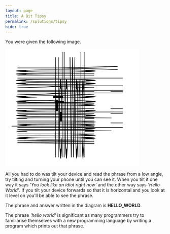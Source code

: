 ```yaml
---
layout: page
title: A Bit Tipsy
permalink: /solutions/tipsy
hide: true
---
```


You were given the following image.

![alt text][dialfreq]

[dialfreq]: /assets/img/tilt.png "Look from a different perspective"

All you had to do was tilt your device and read the phrase from a low angle,
try tilting and turning your phone until you can see it. When you tilt it one
way it says *'You look like an idiot right now'* and the other way says
*'Hello World'*. If you tilt your device forwards so that it is horizontal and
you look at it level on you'll be able to see the phrase.

The phrase and answer written in the diagram is **HELLO_WORLD**.

The phrase *'hello world'* is significant as many programmers try to
familiarise themselves with a new programming language by writing a program
which prints out that phrase.